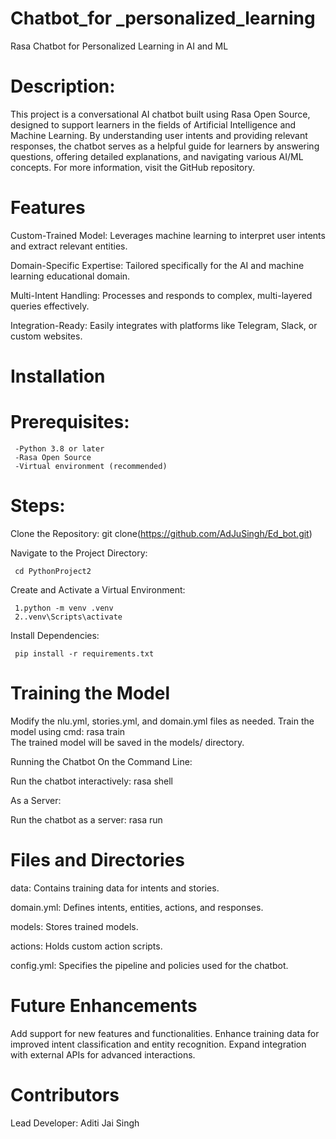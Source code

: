 # Chatbot_for _personalized_learning
Rasa Chatbot for Personalized Learning in AI and ML

# Description:
This project is a conversational AI chatbot built using Rasa Open Source, designed to support learners in the fields of Artificial Intelligence and Machine Learning. By understanding user intents and providing relevant responses, the chatbot serves as a helpful guide for learners by answering questions, offering detailed explanations, and navigating various AI/ML concepts. For more information, visit the GitHub repository.

# Features
Custom-Trained Model: Leverages machine learning to interpret user intents and extract relevant entities.

Domain-Specific Expertise: Tailored specifically for the AI and machine learning educational domain.

Multi-Intent Handling: Processes and responds to complex, multi-layered queries effectively.

Integration-Ready: Easily integrates with platforms like Telegram, Slack, or custom websites.

# Installation
   # Prerequisites:

     -Python 3.8 or later
     -Rasa Open Source
     -Virtual environment (recommended)

# Steps:

  Clone the Repository:
     git clone(https://github.com/AdJuSingh/Ed_bot.git) 
     
  Navigate to the Project Directory:

     cd PythonProject2  
     
  Create and Activate a Virtual Environment:
  
     1.python -m venv .venv  
     2..venv\Scripts\activate  
     
  Install Dependencies:
  
     pip install -r requirements.txt  
     
# Training the Model
Modify the nlu.yml, stories.yml, and domain.yml files as needed.
Train the model using cmd:
     rasa train  
The trained model will be saved in the models/ directory.

Running the Chatbot
On the Command Line:

Run the chatbot interactively:
     rasa shell  
   
As a Server:

Run the chatbot as a server:
     rasa run  
   
# Files and Directories
data: Contains training data for intents and stories.

domain.yml: Defines intents, entities, actions, and responses.

models: Stores trained models.

actions: Holds custom action scripts.

config.yml: Specifies the pipeline and policies used for the chatbot.

# Future Enhancements
Add support for new features and functionalities.
Enhance training data for improved intent classification and entity recognition.
Expand integration with external APIs for advanced interactions.

# Contributors
Lead Developer: Aditi Jai Singh








